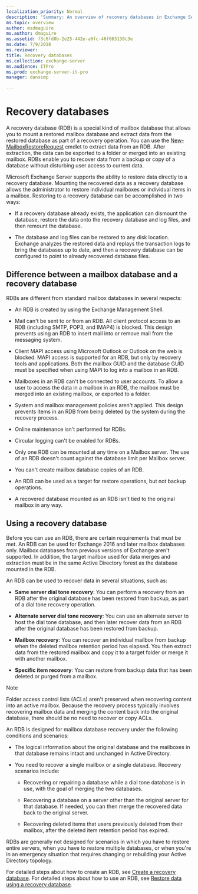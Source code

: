 ```yaml
---
localization_priority: Normal
description: 'Summary: An overview of recovery databases in Exchange Server 2016 and Exchange Server 2019.'
ms.topic: overview
author: msdmaguire
ms.author: dmaguire
ms.assetid: f3c6fd0b-2e25-442e-a0fc-46f663130c3e
ms.date: 7/9/2018
ms.reviewer: 
title: Recovery databases
ms.collection: exchange-server
ms.audience: ITPro
ms.prod: exchange-server-it-pro
manager: dansimp

---
```


# Recovery databases

A recovery database (RDB) is a special kind of mailbox database that allows you to mount a restored mailbox database and extract data from the restored database as part of a recovery operation. You can use the [New-MailboxRestoreRequest](http://technet.microsoft.com/library/0b67defd-3c6c-4470-acfa-7f22a6c1d2bd.aspx) cmdlet to extract data from an RDB. After extraction, the data can be exported to a folder or merged into an existing mailbox. RDBs enable you to recover data from a backup or copy of a database without disturbing user access to current data.

Microsoft Exchange Server supports the ability to restore data directly to a recovery database. Mounting the recovered data as a recovery database allows the administrator to restore individual mailboxes or individual items in a mailbox. Restoring to a recovery database can be accomplished in two ways:

- If a recovery database already exists, the application can dismount the database, restore the data onto the recovery database and log files, and then remount the database.

- The database and log files can be restored to any disk location. Exchange analyzes the restored data and replays the transaction logs to bring the databases up to date, and then a recovery database can be configured to point to already recovered database files.

## Difference between a mailbox database and a recovery database

RDBs are different from standard mailbox databases in several respects:

- An RDB is created by using the Exchange Management Shell.

- Mail can't be sent to or from an RDB. All client protocol access to an RDB (including SMTP, POP3, and IMAP4) is blocked. This design prevents using an RDB to insert mail into or remove mail from the messaging system.

- Client MAPI access using Microsoft Outlook or Outlook on the web is blocked. MAPI access is supported for an RDB, but only by recovery tools and applications. Both the mailbox GUID and the database GUID must be specified when using MAPI to log into a mailbox in an RDB.

- Mailboxes in an RDB can't be connected to user accounts. To allow a user to access the data in a mailbox in an RDB, the mailbox must be merged into an existing mailbox, or exported to a folder.

- System and mailbox management policies aren't applied. This design prevents items in an RDB from being deleted by the system during the recovery process.

- Online maintenance isn't performed for RDBs.

- Circular logging can't be enabled for RDBs.

- Only one RDB can be mounted at any time on a Mailbox server. The use of an RDB doesn't count against the database limit per Mailbox server.

- You can't create mailbox database copies of an RDB.

- An RDB can be used as a target for restore operations, but not backup operations.

- A recovered database mounted as an RDB isn't tied to the original mailbox in any way.

## Using a recovery database

Before you can use an RDB, there are certain requirements that must be met. An RDB can be used for Exchange 2016 and later mailbox databases only. Mailbox databases from previous versions of Exchange aren't supported. In addition, the target mailbox used for data merges and extraction must be in the same Active Directory forest as the database mounted in the RDB.

An RDB can be used to recover data in several situations, such as:

- **Same server dial tone recovery**: You can perform a recovery from an RDB after the original database has been restored from backup, as part of a dial tone recovery operation.

- **Alternate server dial tone recovery**: You can use an alternate server to host the dial tone database, and then later recover data from an RDB after the original database has been restored from backup.

- **Mailbox recovery**: You can recover an individual mailbox from backup when the deleted mailbox retention period has elapsed. You then extract data from the restored mailbox and copy it to a target folder or merge it with another mailbox.

- **Specific item recovery**: You can restore from backup data that has been deleted or purged from a mailbox.

> [!NOTE]
> Folder access control lists (ACLs) aren't preserved when recovering content into an active mailbox. Because the recovery process typically involves recovering mailbox data and merging the content back into the original database, there should be no need to recover or copy ACLs.

An RDB is designed for mailbox database recovery under the following conditions and scenarios:

- The logical information about the original database and the mailboxes in that database remains intact and unchanged in Active Directory.

- You need to recover a single mailbox or a single database. Recovery scenarios include:

  - Recovering or repairing a database while a dial tone database is in use, with the goal of merging the two databases.

  - Recovering a database on a server other than the original server for that database. If needed, you can then merge the recovered data back to the original server.

  - Recovering deleted items that users previously deleted from their mailbox, after the deleted item retention period has expired.

RDBs are generally not designed for scenarios in which you have to restore entire servers, when you have to restore multiple databases, or when you're in an emergency situation that requires changing or rebuilding your Active Directory topology.

For detailed steps about how to create an RDB, see [Create a recovery database](create-recovery-dbs.md). For detailed steps about how to use an RDB, see [Restore data using a recovery database](restore-data-using-recovery-dbs.md).



